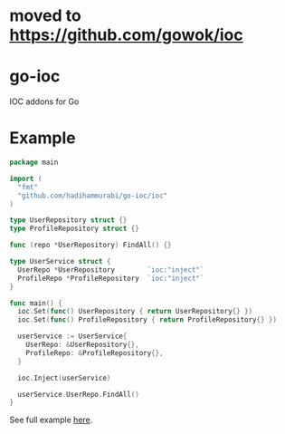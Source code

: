# moved to https://github.com/gowok/ioc

# go-ioc
IOC addons for Go

# Example
```go
package main

import (
  "fmt"
  "github.com/hadihammurabi/go-ioc/ioc"
)

type UserRepository struct {}
type ProfileRepository struct {}

func (repo *UserRepository) FindAll() {}

type UserService struct {
  UserRepo *UserRepository        `ioc:"inject"`
  ProfileRepo *ProfileRepository  `ioc:"inject"`
}

func main() {
  ioc.Set(func() UserRepository { return UserRepository{} })
  ioc.Set(func() ProfileRepository { return ProfileRepository{} })

  userService := UserService{
    UserRepo: &UserRepository{},
    ProfileRepo: &ProfileRepository{},
  }

  ioc.Inject(userService)

  userService.UserRepo.FindAll()
}
```

See full example [here](https://gistery.com/go-ioc-example-uc3q3a0p).
